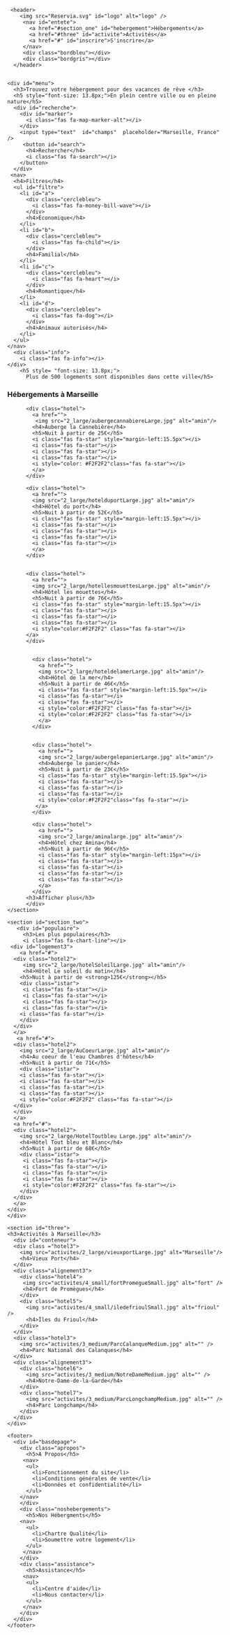 <!DOCTYPE html>
  <html>
     <head>
       <meta charset="utf-8" />
       <meta name="viewport" content="width=device-width, initial-scale=1" />
       <link rel="stylesheet" href="https://use.fontawesome.com/releases/v5.15.3/css/all.css" integrity="sha384-SZXxX4whJ79/gErwcOYf+zWLeJdY/qpuqC4cAa9rOGUstPomtqpuNWT9wdPEn2fk" crossorigin="anonymous">
       <link rel="preconnect" href="https://fonts.gstatic.com"> 
       <link rel="preconnect" href="https://fonts.gstatic.com"> 
       <link rel="preconnect" href="https://fonts.gstatic.com"> 
       <link href="https://fonts.googleapis.com/css2?family=Raleway:wght@300;700&display=swap" rel="stylesheet">
       <link rel="stylesheet" href="reservia.css" />
       <link rel="stylesheet" media="screen and (max-width:320px)" href="petitediagonale.css" />
       <link rel="stylesheet" media="screen and (min-width:321px) and (max-width:767px)" href="petitEcran.css" />
       <link rel="stylesheet" media="screen and (min-width:768px) and (max-width:1023px)" href="tablette.css" />
       <link rel="stylesheet" media="screen and (min-width:1024px) and (max-width:1439px)" href="desktop.css" />
      <link rel="stylesheet" media="screen and (min-width:1440px)" href="grandEcran.css" />
      </head>
   <body>

     <header>
        <img src="Reservia.svg" id="logo" alt="logo" />
         <nav id="entete">
           <a href="#section_one" id="hebergement">Hébergements</a>
           <a href="#three" id="activite">Activités</a>
           <a href="#" id="inscrire">S'inscrire</a>
         </nav>
         <div class="bordbleu"></div>
         <div class="bordgris"></div>
      </header>

 
    <div id="menu">
      <h3>Trouvez votre hébergement pour des vacances de rêve </h3>
      <h5 style="font-size: 13.8px;">En plein centre ville ou en pleine nature</h5>
      <div id="recherche">
        <div id="marker">
          <i class="fas fa-map-marker-alt"></i>
        </div>
        <input type="text"  id="champs"  placeholder="Marseille, France" />
         <button id="search">
          <h4>Rechercher</h4>
          <i class="fas fa-search"></i>
        </button>
      </div>
     <nav>
      <h4>Filtres</h4>
      <ul id="filtre">
        <li id="a">
          <div class="cerclebleu">
            <i class="fas fa-money-bill-wave"></i>
          </div>
          <h4>Économique</h4>
        </li>
        <li id="b">
          <div class="cerclebleu">
            <i class="fas fa-child"></i>
          </div>
          <h4>Familial</h4>
        </li>
        <li id="c">
          <div class="cerclebleu">
            <i class="fas fa-heart"></i>
          </div>
          <h4>Romantique</h4>
        </li>
        <li id="d">
          <div class="cerclebleu">
            <i class="fas fa-dog"></i>
          </div>
          <h4>Animaux autorisés</h4>
        </li>
      </ul>
    </nav>
      <div class="info">
        <i class="fas fa-info"></i>
    </div>
        <h5 style= "font-size: 13.8px;">
          Plus de 500 logements sont disponibles dans cette ville</h5>
  </div>
  

<div id="alignement">
	<section id="section_one">
      <div class="heberge">
        <h3>Hébergements à Marseille</h3>
        
          <div class="hotel">
            <a href="">
           	 <img src="2_large/aubergecannabiereLarge.jpg" alt="amin"/>
           	<h4>Auberge la Cannebière</h4>
            <h5>Nuit à partir de 25€</h5> 
           	<i class="fas fa-star" style="margin-left:15.5px"></i>
           	<i class="fas fa-star"></i>
           	<i class="fas fa-star"></i>
           	<i class="fas fa-star"></i>
            <i style="color: #F2F2F2"class="fas fa-star"></i>
            </a>
          </div>
         
          <div class="hotel">
            <a href="">
            <img src="2_large/hotelduportLarge.jpg" alt="amin"/>
            <h4>Hôtel du port</h4>
            <h5>Nuit à partir de 52€</h5>
            <i class="fas fa-star" style="margin-left:15.5px"></i>
            <i class="fas fa-star"></i>
            <i class="fas fa-star"></i>
            <i class="fas fa-star"></i>
            <i class="fas fa-star"></i>
            </a>
          </div>
        
       
          <div class="hotel">
            <a href="">
            <img src="2_large/hotellesmouettesLarge.jpg" alt="amin"/>
            <h4>Hôtel les mouettes</h4>
            <h5>Nuit à partir de 76€</h5>
            <i class="fas fa-star" style="margin-left:15.5px"></i>
            <i class="fas fa-star"></i>
            <i class="fas fa-star"></i>
            <i class="fas fa-star"></i>
            <i style="color:#F2F2F2" class="fas fa-star"></i>
          </a>
          </div>
   
          
            <div class="hotel">
              <a href="">
              <img src="2_large/hoteldelamerLarge.jpg" alt="amin"/>
              <h4>Hôtel de la mer</h4>
              <h5>Nuit à partir de 46€</h5>
              <i class="fas fa-star" style="margin-left:15.5px"></i>
              <i class="fas fa-star"></i>
              <i class="fas fa-star"></i>
              <i style="color:#F2F2F2" class="fas fa-star"></i>
              <i style="color:#F2F2F2" class="fas fa-star"></i>
              </a>
            </div>
            
         
            <div class="hotel">
              <a href="">
              <img src="2_large/aubergelepanierLarge.jpg" alt="amin"/>
              <h4>Auberge le panier</h4>
              <h5>Nuit à partir de 23€</h5>
              <i class="fas fa-star" style="margin-left:15.5px"></i>
              <i class="fas fa-star"></i>
              <i class="fas fa-star"></i>
              <i class="fas fa-star"></i>
              <i style="color:#F2F2F2"class="fas fa-star"></i>
             </a>
            </div>
          
            <div class="hotel">
              <a href="">
              <img src="2_large/aminalarge.jpg" alt="amin"/>
              <h4>Hôtel chez Amina</h4>
              <h5>Nuit à partir de 96€</h5>
              <i class="fas fa-star" style="margin-left:15px"></i>
              <i class="fas fa-star"></i>
              <i class="fas fa-star"></i>
              <i class="fas fa-star"></i>
              <i class="fas fa-star"></i>
              </a>
            </div>
          <h3>Afficher plus</h3>
          </div>
	</section>

	<section id="section_two">
       <div id="populaire">
         <h3>Les plus populaires</h3>
         <i class="fas fa-chart-line"></i>
     <div id="logement3">
        <a href="#">
      <div class="hotel2">
         <img src="2_large/hotelSoleilLarge.jpg" alt="amin"/>
         <h4>Hôtel Le soleil du matin</h4>
        <h5>Nuit à partir de <strong>125€</strong></h5> 
        <div class="istar">
         <i class="fas fa-star"></i>
         <i class="fas fa-star"></i>
         <i class="fas fa-star"></i>
         <i class="fas fa-star"></i>
        <i class="fas fa-star"></i>
        </div>
      </div>
      </a>
       <a href="#">
      <div class="hotel2">
        <img src="2_large/AuCoeurLarge.jpg" alt="amin"/>
        <h4>Au coeur de l'eau Chambres d'hôtes</h4>
        <h5>Nuit à partir de 71€</h5>
        <div class="istar">
        <i class="fas fa-star"></i>
        <i class="fas fa-star"></i>
        <i class="fas fa-star"></i>
        <i class="fas fa-star"></i>
        <i style="color:#F2F2F2" class="fas fa-star"></i>
      </div>
      </div>
      </a>
      <a href="#">
      <div class="hotel2">
        <img src="2_large/HotelToutbleu Large.jpg" alt="amin"/>
        <h4>Hôtel Tout bleu et Blanc</h4>
        <h5>Nuit à partir de 68€</h5>
        <div class="istar">
         <i class="fas fa-star"></i>
         <i class="fas fa-star"></i>
         <i class="fas fa-star"></i>
         <i class="fas fa-star"></i>
         <i style="color:#F2F2F2" class="fas fa-star"></i>
        </div>
      </div>
      </a>
    </div>
	</div>
  </section>
</div>

	<section id="three">
    <h3>Activités à Marseille</h3>
	  <div id="conteneur">
      <div class ="hotel3">
        <img src="activites/2_large/vieuxportLarge.jpg" alt="Marseille"/>
        <h4>Vieux Port</h4>
      </div>
      <div class="alignement3">
        <div class="hotel4">
         <img src="activites/4_small/fortPromegueSmall.jpg" alt="fort" />
         <h4>Fort de Promègues</h4>
        </div>
        <div class="hotel5">
          <img src="activites/4_small/iledefrioulSmall.jpg" alt="frioul" />
          <h4>Îles du Frioul</h4>
        </div>
      </div>
      <div class="hotel3">
        <img src="activites/3_medium/ParcCalanqueMedium.jpg" alt="" />
        <h4>Parc National des Calanques</h4>
      </div>
      <div class="alignement3">
        <div class="hotel6">
          <img src="activites/3_medium/NotreDameMedium.jpg" alt="" />
          <h4>Notre-Dame-de-la-Garde</h4>
        </div>
        <div class="hotel7">
          <img src="activites/3_medium/ParcLongchampMedium.jpg" alt="" />
          <h4>Parc Longchamp</h4>
        </div>
      </div>
    </div>	
  </section>
 

    <footer>
      <div id="basdepage">
        <div class="apropos">
          <h5>A Propos</h5>
         <nav>
          <ul>
            <li>Fonctionnement du site</li>
            <li>Conditions générales de vente</li>
            <li>Données et confidentialité</li>
          </ul>
        </nav>
        </div>
        <div class="noshebergements">
          <h5>Nos Hébergments</h5>
        <nav>
          <ul>
            <li>Chartre Qualité</li>
            <li>Soumettre votre logement</li>
          </ul>
         </nav>
        </div>
        <div class="assistance">
          <h5>Assistance</h5>
         <nav>
          <ul>
            <li>Centre d'aide</li>
            <li>Nous contacter</li>
          </ul>
         </nav>
        </div>
      </div>
    </footer>
  </body>
</html>
